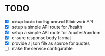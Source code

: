 # TODO

- [x] setup basic tooling around Elixir web API
- [x] setup a simple API route for /health
- [x] setup a simple API route for /quotes/random
- [x] ensure response body format
- [x] provide a json file as source for quotes
- [ ] make the service configurable
